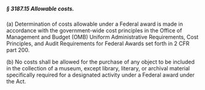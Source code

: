 ##### § 3187.15 Allowable costs. #####

(a) Determination of costs allowable under a Federal award is made in accordance with the government-wide cost principles in the Office of Management and Budget (OMB) Uniform Administrative Requirements, Cost Principles, and Audit Requirements for Federal Awards set forth in 2 CFR part 200.

(b) No costs shall be allowed for the purchase of any object to be included in the collection of a museum, except library, literary, or archival material specifically required for a designated activity under a Federal award under the Act.